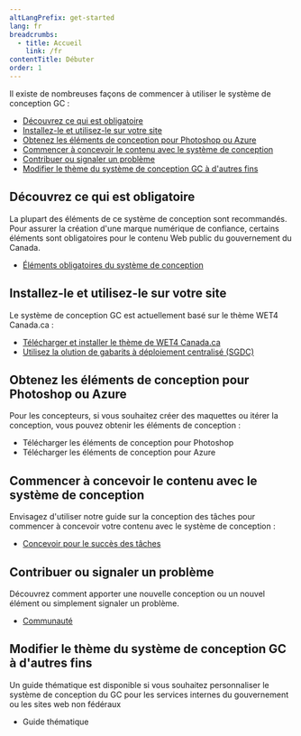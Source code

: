```yaml
---
altLangPrefix: get-started
lang: fr
breadcrumbs:
  - title: Accueil
    link: /fr
contentTitle: Débuter
order: 1
---
```

<p>Il existe de nombreuses façons de commencer à utiliser le système de conception GC :</p>
<ul>

 <li><a href="#obligatoire">Découvrez ce qui est obligatoire</a></li>
 <li><a href="#installer">Installez-le et utilisez-le sur votre site</a></li>
 <li><a href="#design">Obtenez les éléments de conception pour Photoshop ou Azure</a></li>
 <li><a href="#conception">Commencer à concevoir le contenu avec le système de conception</a></li>
 <li><a href="#contribution">Contribuer ou signaler un problème</a></li>
 <li><a href="#theme">Modifier le thème du système de conception GC à d'autres fins</a></li>
</ul>

<section>
<h2 id="obligatoire">Découvrez ce qui est obligatoire</h2>
<p>La plupart des éléments de ce système de conception sont recommandés. Pour assurer la création d'une marque numérique de confiance, certains éléments sont obligatoires pour le contenu Web public du gouvernement du Canada.</p>
<ul>
<li><a href="https://www.canada.ca/fr/secretariat-conseil-tresor/services/communications-gouvernementales/specifications-contenu-architecture-information-canada/elements-obligatoires.html"> Éléments obligatoires du système de conception</a></li>
</ul>
</section>

<section>
  <h2 id="installer">Installez-le et utilisez-le sur votre site</h2>
  <p>Le système de conception GC est actuellement basé sur le thème WET4 Canada.ca :</p>
  <ul>
    <li><a href="https://github.com/wet-boew/GCWeb/releases/tag/v6.0">Télécharger et installer le thème de WET4 Canada.ca</a></li>
    <li><a href="https://cenw-wscoe.github.io/sgdc-cdts/docs/index-fr.html">Utilisez la olution de gabarits à déploiement centralisé (SGDC)</a></li>
  </ul>
</section>

<section>
  <h2 id="design">Obtenez les éléments de conception pour Photoshop ou Azure</h2>
  <p>Pour les concepteurs, si vous souhaitez créer des maquettes ou itérer la conception, vous pouvez obtenir les éléments de conception :</p>
  <ul>
    <li>Télécharger les éléments de conception pour Photoshop</li>
    <li>Télécharger les éléments de conception pour Azure</li>
    <!-- illustrator? Sketch? MS Paint??? -->
  </ul>
</section>

<section>
  <h2 id="conception">Commencer à concevoir le contenu avec le système de conception</h2>
  <p>Envisagez d'utiliser notre guide sur la conception des tâches pour commencer à concevoir votre contenu avec le système de conception :</p>
  <ul>
    <li><a href="../conception-contenu/concevoir-succes-taches/index.html">Concevoir pour le succès des tâches</a></li>
  </ul>
</section>

<section>
  <h2 id="contribution">Contribuer ou signaler un problème</h2>
  <p>Découvrez comment apporter une nouvelle conception ou un nouvel élément ou simplement signaler un problème.</p>
  <ul><li><a href="../communaute/index.html">Communauté</a></li></ul>
</section>

<section>
  <h2 id="theming">Modifier le thème du système de conception GC à d'autres fins</h2>
  <p>Un guide thématique est disponible si vous souhaitez personnaliser le système de conception du GC pour les services internes du gouvernement ou les sites web non fédéraux</p>
  <ul><li>Guide thématique</li></ul>
</section>
